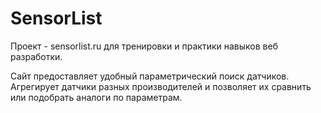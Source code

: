 # SensorList
Проект - sensorlist.ru для тренировки и практики навыков веб разработки.

Сайт предоставляет удобный параметрический поиск датчиков. 
Агрегирует датчики разных производителей и позволяет их сравнить или подобрать аналоги по параметрам.
